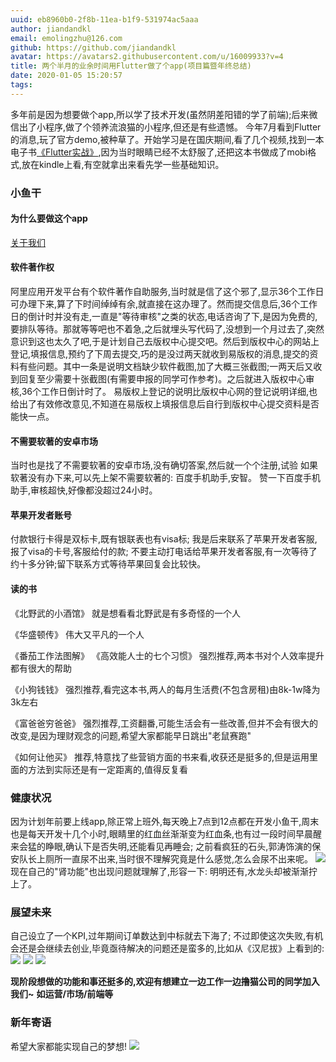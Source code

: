 ```yaml
---
uuid: eb8960b0-2f8b-11ea-b1f9-531974ac5aaa
author: jiandandkl
email: emolingzhu@126.com
github: https://github.com/jiandandkl
avatar: https://avatars2.githubusercontent.com/u/16009933?v=4
title: 两个半月的业余时间用Flutter做了个app(项目篇暨年终总结)
date: 2020-01-05 15:20:57
tags:
---
```


多年前是因为想要做个app,所以学了技术开发(虽然阴差阳错的学了前端);后来微信出了小程序,做了个领养流浪猫的小程序,但还是有些遗憾。
今年7月看到Flutter的消息,玩了官方demo,被种草了。开始学习是在国庆期间,看了几个视频,找到一本电子书[《Flutter实战》](https://book.flutterchina.club/),因为当时眼睛已经不太舒服了,还把这本书做成了mobi格式,放在kindle上看,有空就拿出来看先学一些基础知识。

### 小鱼干
#### 为什么要做这个app
[关于我们](https://mp.weixin.qq.com/s/sEn5gA_T9zw3rChcb99agA)

#### 软件著作权
阿里应用开发平台有个软件著作自助服务,当时就是信了这个邪了,显示36个工作日可办理下来,算了下时间绰绰有余,就直接在这办理了。然而提交信息后,36个工作日的倒计时并没有走,一直是"等待审核"之类的状态,电话咨询了下,是因为免费的,要排队等待。那就等等吧也不着急,之后就埋头写代码了,没想到一个月过去了,突然意识到这也太久了吧,于是计划自己去版权中心提交吧。然后到版权中心的网站上登记,填报信息,预约了下周去提交,巧的是没过两天就收到易版权的消息,提交的资料有些问题。其中一条是说明文档缺少软件截图,加了大概三张截图;一两天后又收到回复至少需要十张截图(有需要申报的同学可作参考)。之后就进入版权中心审核,36个工作日倒计时了。
易版权上登记的说明比版权中心网的登记说明详细,也给出了有效修改意见,不知道在易版权上填报信息后自行到版权中心提交资料是否能快一点。

#### 不需要软著的安卓市场
当时也是找了不需要软著的安卓市场,没有确切答案,然后就一个个注册,试验
如果软著没有办下来,可以先上架不需要软著的: 百度手机助手,安智。
赞一下百度手机助手,审核超快,好像都没超过24小时。

#### 苹果开发者账号
付款银行卡得是双标卡,既有银联表也有visa标;
我是后来联系了苹果开发者客服,报了visa的卡号,客服给付的款;
不要主动打电话给苹果开发者客服,有一次等待了约十多分钟;留下联系方式等待苹果回复会比较快。

#### 读的书
《北野武的小酒馆》
就是想看看北野武是有多奇怪的一个人

《华盛顿传》
伟大又平凡的一个人

《番茄工作法图解》
《高效能人士的七个习惯》
强烈推荐,两本书对个人效率提升都有很大的帮助

《小狗钱钱》
强烈推荐,看完这本书,两人的每月生活费(不包含房租)由8k-1w降为3k左右

《富爸爸穷爸爸》
强烈推荐,工资翻番,可能生活会有一些改善,但并不会有很大的改变,是因为理财观念的问题,希望大家都能早日跳出"老鼠赛跑"

《如何让他买》
推荐,特意找了些营销方面的书来看,收获还是挺多的,但是运用里面的方法到实际还是有一定距离的,值得反复看

### 健康状况
因为计划年前要上线app,除正常上班外,每天晚上7点到12点都在开发小鱼干,周末也是每天开发十几个小时,眼睛里的红血丝渐渐变为红血条,也有过一段时间早晨醒来会猛的睁眼,确认下是否失明,还能看见再睡会;
之前看疯狂的石头,郭涛饰演的保安队长上厕所一直尿不出来,当时很不理解究竟是什么感觉,怎么会尿不出来呢。
![](/img/dujun/timg.jpeg)
现在自己的"肾功能"也出现问题就理解了,形容一下: 明明还有,水龙头却被渐渐拧上了。

### 展望未来
自己设立了一个KPI,过年期间订单数达到中标就去下海了;
不过即使这次失败,有机会还是会继续去创业,毕竟亟待解决的问题还是蛮多的,比如从《汉尼拔》上看到的:
![](/img/dujun/han1.png)
![](/img/dujun/han2.png)
![](/img/dujun/han3.png)

**现阶段想做的功能和事还挺多的,欢迎有想建立一边工作一边撸猫公司的同学加入我们~**
**如运营/市场/前端等**

### 新年寄语
希望大家都能实现自己的梦想!
![](/img/dujun/luojie.jpg)